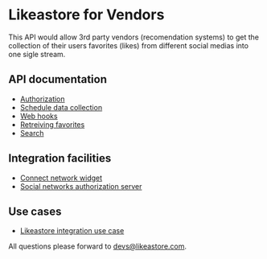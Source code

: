 # Likeastore for Vendors

This API would allow 3rd party vendors (recomendation systems) to get the collection of their users favorites (likes) from different social medias into one sigle stream.

## API documentation

* [Authorization](/api-docs/vendor/authorization)
* [Schedule data collection](/api-docs/vendor/collection)
* [Web hooks](/api-docs/vendor/webhooks)
* [Retreiving favorites](/api-docs/vendor/retreive)
* [Search](/api-docs/vendor/search)

## Integration facilities

* [Connect network widget](/api-docs/vendor/widget)
* [Social networks authorization server](/api-docs/vendor/server)

## Use cases

* [Likeastore integration use case](/api-docs/vendor/usecase)

All questions please forward to [devs@likeastore.com](mailto:devs@likeastore.com).